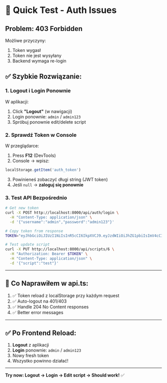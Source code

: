 # 🧪 Quick Test - Auth Issues

## Problem: 403 Forbidden

Możliwe przyczyny:
1. Token wygasł
2. Token nie jest wysyłany
3. Backend wymaga re-login

## ✅ Szybkie Rozwiązanie:

### 1. Logout i Login Ponownie

W aplikacji:
1. Click **"Logout"** (w nawigacji)
2. Login ponownie: `admin` / `admin123`
3. Spróbuj ponownie edit/delete script

### 2. Sprawdź Token w Console

W przeglądarce:
1. Press **F12** (DevTools)
2. Console → wpisz:
```javascript
localStorage.getItem('auth_token')
```
3. Powinieneś zobaczyć długi string (JWT token)
4. Jeśli `null` → **zaloguj się ponownie**

### 3. Test API Bezpośrednio

```bash
# Get new token
curl -X POST http://localhost:8000/api/auth/login \
  -H "Content-Type: application/json" \
  -d '{"username":"admin","password":"admin123"}'

# Copy token from response
TOKEN="eyJhbGciOiJIUzI1NiIsInR5cCI6IkpXVCJ9.eyJzdWIiOiJhZG1pbiIsImV4cCI6MTc2MDk5NDgyN30.jurg-5qAkL3-BXrYd8ISRaPIXlnOJQIYZbpaezf8QGw"

# Test update script
curl -X PUT http://localhost:8000/api/scripts/6 \
  -H "Authorization: Bearer $TOKEN" \
  -H "Content-Type: application/json" \
  -d '{"script":"test"}'
```

---

## 🔧 Co Naprawiłem w api.ts:

1. ✅ Token reload z localStorage przy każdym request
2. ✅ Auto-logout na 401/403
3. ✅ Handle 204 No Content responses
4. ✅ Better error messages

---

## ✅ Po Frontend Reload:

1. **Logout** z aplikacji
2. **Login** ponownie: `admin` / `admin123`
3. Nowy fresh token
4. Wszystko powinno działać!

---

**Try now: Logout → Login → Edit script → Should work!** ✅

